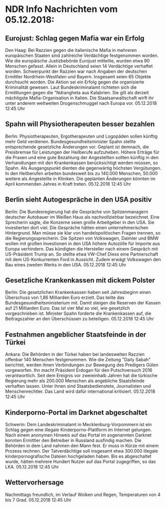 # NDR Info Nachrichten vom 05.12.2018:


## Eurojust: Schlag gegen Mafia war ein Erfolg
Den Haag: Bei Razzien gegen die italienische Mafia in mehreren europäischen Staaten sind zahlreiche Verdächtige festgenommen worden. Wie die europäische Justizbebörde Eurojust mitteilte, wurden etwa 90 Menschen gefasst. Allein in Deutschland seien 14 Verdächtige verhaftet worden. Schwerpunkt der Razzien war nach Angaben der deutschen Ermittler Nordrhein-Westfalen und Bayern. Insgesamt seien 65 Objekte durchsucht worden. Die Aktion sei ein Erfolg gegen die organisierte Kriminalität gewesen. Laut Bundeskriminalamt richteten sich die Ermittlungen gegen die "Ndrangheta aus Kalabrien. Sie gilt als derzeit mächtigste Mafia-Organisation in Italien. Die Staatsanwaltschaft wirft ihr unter anderem weltweiten Drogenschmuggel nach Europa vor. 05.12.2018 12:45 Uhr 

## Spahn will Physiotherapeuten besser bezahlen
Berlin:     Physiotherapeuten, Ergotherapeuten und Logopäden sollen künftig mehr Geld verdienen. Bundesgesundheitsminister Spahn stellte entsprechende gesetzliche Änderungen vor. Geplant ist demnach, die Preisbremse für Leistungen der Heilberufe aufzuheben. Höhere Erträge für die Praxen und eine gute Bezahlung der Angestellten sollten künftig in den Verhandlungen mit den Krankenkassen berücksichtigt werden müssen, so Spahn. Als Ausgangspunkt dienten die gegenwärtig höchsten Vergütungen. In den Heilberufen arbeiten bundesweit bis zu 140.000 Menschen, 50.000 weitere als Angestellte in Kliniken. Die geplanten Änderungen könnten im April kommenden Jahres in Kraft treten. 05.12.2018 12:45 Uhr 

## Berlin sieht Autogespräche in den USA positiv
Berlin: Die Bundesregierung hat die Gespräche von Spitzenmanagern deutscher Autobauer im Weißen Haus als nachvollziehbar bezeichnet. Eine Sprecherin sagte, die Konzerne seien große Arbeitgeber in den USA. Sie investierten dort viel. Die Gespräche hätten einen unternehmerischen Hintergrund. Man müsse sie klar von handelspolitischen Fragen trennen, so die Regierungssprecherin. Die Spitzen von Volkswagen, Daimler und BMW wollen mit großen Investionen in den USA höhere Autozölle für Importe aus Europa verhindern. Das kündigten die Hersteller nach einem Gespräch mit US-Präsident Trump an. So stellte etwa VW-Chef Diess eine Partnerschaft mit dem US-Konkurrenten Ford in Aussicht. Zudem erwägt Volkswagen den Bau eines zweiten Werks in den USA. 05.12.2018 12:45 Uhr 

## Gesetzliche Krankenkassen mit dickem Polster
Berlin: Die gesetzlichen Krankenkassen haben seit Jahresbeginn einen Überschuss von 1,86 Milliarden Euro erzielt. Das teilte das Bundesgesundheitsministerium mit. Damit steigen die Reserven der Kassen auf 21 Milliarden Euro. Das ist  vier Mal so viel, wie gesetzlich vorgeschrieben ist. Minister Spahn forderte die Krankenkassen auf, die Beitragszahler an den Überschüssen zu beteiligen. 05.12.2018 12:45 Uhr 

## Festnahmen angeblicher Staatsfeinde in der Türkei
Ankara: Die Behörden in der Türkei haben bei landesweiten Razzien offenbar 140 Menschen festgenommen. Wie die Zeitung "Daily Sabah" berichtet, werden ihnen Verbindungen zur Bewegung des Predigers Gülen vorgeworfen. Ihn macht Präsident Erdogan für den Putschversuch 2016 verantwortlich. Seit dem Ereignis vor zweieinhalb Jahren hat die türkische Regierung mehr als 200.000 Menschen als angebliche Staatsfeinde verhaften lassen. Unter ihnen sind Staatsbedienstete, Journalisten und Menschenrechtler. Das Land wird dafür international kritisiert. 05.12.2018 12:45 Uhr 

## Kinderporno-Portal im Darknet abgeschaltet
Schwerin:		Dem Landeskriminalamt in Mecklenburg-Vorpommern ist ein Schlag gegen eine illegale Kinderporno-Plattform im Internet gelungen. Nach einem anonymen Hinweis auf das Portal im sogenannten Darknet konnten Ermittler den Betreiber in Russland ausfindig machen. Die Behörden in dem Land nahmen den Mann fest. Er muss in Kürze mit einem Prozess rechnen. Der Tatverdächtige soll insgesamt etwa 300.000 illegale kinderpornografische Dateien hochgeladen haben. Bis es abgeschaltet wurde, hätten mehrere Hundert Nutzer auf das Portal zugegriffen, so das LKA. 05.12.2018 12:45 Uhr 

## Wettervorhersage
Nachmittags freundlich, im Verlauf Wolken und Regen, Temperaturen von 4 bis 7 Grad. 05.12.2018 12:45 Uhr 
